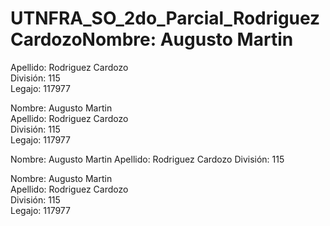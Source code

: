 # UTNFRA_SO_2do_Parcial_RodriguezCardozoNombre: Augusto Martin  
Apellido: Rodriguez Cardozo  
División: 115  
Legajo: 117977  
  
Nombre: Augusto Martin  
Apellido: Rodriguez Cardozo  
División: 115  
Legajo: 117977  
  
Nombre: Augusto Martin
Apellido: Rodriguez Cardozo
División: 115  
  
Nombre: Augusto Martin  
Apellido: Rodriguez Cardozo  
División: 115  
Legajo: 117977  
